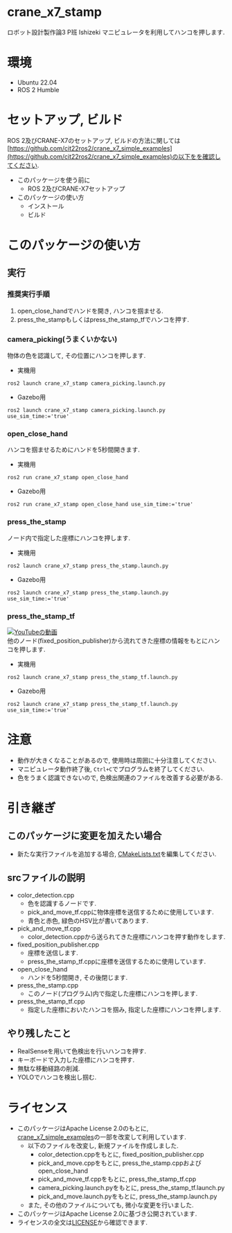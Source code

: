 # crane_x7_stamp
ロボット設計製作論3 P班 Ishizeki 
マニピュレータを利用してハンコを押します. 

# 環境
- Ubuntu 22.04
- ROS 2 Humble

# セットアップ, ビルド

ROS 2及びCRANE-X7のセットアップ, ビルドの方法に関しては[https://github.com/cit22ros2/crane_x7_simple_examples](https://github.com/cit22ros2/crane_x7_simple_examples)の以下をを確認してください.
- このパッケージを使う前に
  - ROS 2及びCRANE-X7セットアップ
- このパッケージの使い方
  - インストール
  - ビルド

# このパッケージの使い方

## 実行

### 推奨実行手順
1. open_close_handでハンドを開き, ハンコを掴ませる.  
2. press_the_stampもしくはpress_the_stamp_tfでハンコを押す.

### camera_picking(うまくいかない)
物体の色を認識して, その位置にハンコを押します. 
- 実機用
```
ros2 launch crane_x7_stamp camera_picking.launch.py
```
- Gazebo用
```
ros2 launch crane_x7_stamp camera_picking.launch.py use_sim_time:='true'
```
### open_close_hand
ハンコを掴ませるためにハンドを5秒間開きます.
- 実機用
```
ros2 run crane_x7_stamp open_close_hand
```
- Gazebo用
```
ros2 run crane_x7_stamp open_close_hand use_sim_time:='true'
```

### press_the_stamp
ノード内で指定した座標にハンコを押します.
- 実機用
```
ros2 launch crane_x7_stamp press_the_stamp.launch.py
```
- Gazebo用
```
ros2 launch crane_x7_stamp press_the_stamp.launch.py use_sim_time:='true'
```

### press_the_stamp_tf
[![YouTubeの動画](https://img.youtube.com/vi/GrYh_InDjL0/0.jpg)](https://youtu.be/GrYh_InDjL0)  
他のノード(fixed_position_publisher)から流れてきた座標の情報をもとにハンコを押します.
- 実機用
```
ros2 launch crane_x7_stamp press_the_stamp_tf.launch.py
```

- Gazebo用
```
ros2 launch crane_x7_stamp press_the_stamp_tf.launch.py use_sim_time:='true'
```

# 注意
- 動作が大きくなることがあるので, 使用時は周囲に十分注意してください.
- マニピュレータ動作終了後, ```Ctrl+C```でプログラムを終了してください.
- 色をうまく認識できないので, 色検出関連のファイルを改善する必要がある.

# 引き継ぎ
## このパッケージに変更を加えたい場合
- 新たな実行ファイルを追加する場合, [CMakeLists.txt](https://github.com/ken222d/crane_x7_stamp/blob/main/CMakeLists.txt)を編集してください.
## srcファイルの説明
- color_detection.cpp
  - 色を認識するノードです.
  - pick_and_move_tf.cppに物体座標を送信するために使用しています. 
  - 青色と赤色, 緑色のHSV比が書いてあります.
- pick_and_move_tf.cpp
  - color_detection.cppから送られてきた座標にハンコを押す動作をします. 
- fixed_position_publisher.cpp
  - 座標を送信します.
  - press_the_stamp_tf.cppに座標を送信するために使用しています.
- open_close_hand
  - ハンドを5秒間開き, その後閉じます.
- press_the_stamp.cpp
  - このノード(プログラム)内で指定した座標にハンコを押します.
- press_the_stamp_tf.cpp
  - 指定した座標においたハンコを掴み, 指定した座標にハンコを押します.
## やり残したこと
- RealSenseを用いて色検出を行いハンコを押す.
- キーボードで入力した座標にハンコを押す.
- 無駄な移動経路の削減.
- YOLOでハンコを検出し掴む.

# ライセンス
- このパッケージはApache License 2.0のもとに, [crane_x7_simple_examples](https://github.com/cit22ros2/crane_x7_simple_examples)の一部を改変して利用しています.
  - 以下のファイルを改変し, 新規ファイルを作成しました.
    - color_detection.cppをもとに, fixed_position_publisher.cpp
    - pick_and_move.cppをもとに, press_the_stamp.cppおよびopen_close_hand
    - pick_and_move_tf.cppをもとに, press_the_stamp_tf.cpp
    - camera_picking.launch.pyをもとに, press_the_stamp_tf.launch.py
    - pick_and_move.launch.pyをもとに, press_the_stamp.launch.py
  - また, その他のファイルについても, 微小な変更を行いました.
- このパッケージはApache License 2.0に基づき公開されています.  
- ライセンスの全文は[LICENSE](https://github.com/ken222d/crane_x7_stamp/blob/main/LICENSE)から確認できます.
